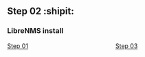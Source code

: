 ## Step 02 :shipit:
### LibreNMS install

<span style="width: 50%; float: left;"><a href="Step_01.md">Step 01</a></span>
<span style="width: 50%; float: right;"><a href="Step_03.md">Step 03</a></span>
